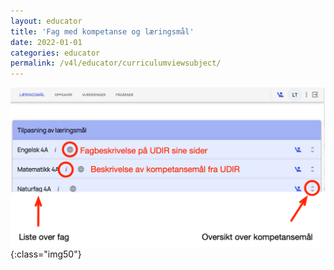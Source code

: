 ```yaml
---
layout: educator
title: 'Fag med kompetanse og læringsmål'
date: 2022-01-01
categories: educator
permalink: /v4l/educator/curriculumviewsubject/
---
```



![Læringsmål oversikt](/assets/img/educator/curriculum1.png){:class="img50"}
